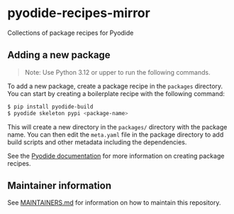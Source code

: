 # pyodide-recipes-mirror

Collections of package recipes for Pyodide

## Adding a new package

> Note: Use Python 3.12 or upper to run the following commands.

To add a new package, create a package recipe in the `packages` directory.
You can start by creating a boilerplate recipe with the following command:

```bash
$ pip install pyodide-build
$ pyodide skeleton pypi <package-name>
```

This will create a new directory in the `packages/` directory with the package name.
You can then edit the `meta.yaml` file in the package directory to add build scripts
and other metadata including the dependencies.

See the [Pyodide documentation](https://pyodide.org/en/stable/development/new-packages.html)
for more information on creating package recipes.

## Maintainer information

See [MAINTAINERS.md](docs/MAINTAINERS.md) for information on how to maintain this repository.